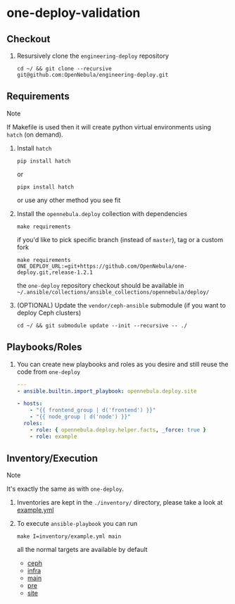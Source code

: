 [//]: # ( vim: set wrap : )

# one-deploy-validation

## Checkout

1. Resursively clone the `engineering-deploy` repository

   ```shell
   cd ~/ && git clone --recursive git@github.com:OpenNebula/engineering-deploy.git
   ```

## Requirements

> [!NOTE]
> If Makefile is used then it will create python virtual environments using `hatch` (on demand).

1. Install `hatch`

   ```shell
   pip install hatch
   ```

   or

   ```shell
   pipx install hatch
   ```

   or use any other method you see fit

2. Install the `opennebula.deploy` collection with dependencies

   ```shell
   make requirements
   ```

   if you'd like to pick specific branch (instead of `master`), tag or a custom fork

   ```shell
   make requirements ONE_DEPLOY_URL:=git+https://github.com/OpenNebula/one-deploy.git,release-1.2.1
   ```

   the `one-deploy` repository checkout should be available in `~/.ansible/collections/ansible_collections/opennebula/deploy/`

3. (OPTIONAL) Update the `vendor/ceph-ansible` submodule (if you want to deploy Ceph clusters)

   ```shell
   cd ~/ && git submodule update --init --recursive -- ./
   ```

## Playbooks/Roles

1. You can create new playbooks and roles as you desire and still reuse the code from `one-deploy`

   ```yaml
   ---
   - ansible.builtin.import_playbook: opennebula.deploy.site

   - hosts:
       - "{{ frontend_group | d('frontend') }}"
       - "{{ node_group | d('node') }}"
     roles:
       - role: { opennebula.deploy.helper.facts, _force: true }
       - role: example
   ```

## Inventory/Execution

> [!NOTE]
> It's exactly the same as with `one-deploy`.

1. Inventories are kept in the `./inventory/` directory, please take a look at [example.yml](./inventory/example.yml)

2. To execute `ansible-playbook` you can run

   ```shell
   make I=inventory/example.yml main
   ```

   all the normal targets are available by default

   - [ceph](./playbooks/ceph.yml)
   - [infra](./playbooks/infra.yml)
   - [main](./playbooks/main.yml)
   - [pre](./playbooks/pre.yml)
   - [site](./playbooks/site.yml)
